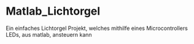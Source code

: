 # Matlab_Lichtorgel
Ein einfaches Lichtorgel Projekt, welches mithilfe eines Microcontrollers LEDs, aus matlab, ansteuern kann
